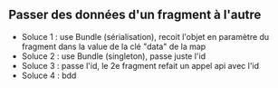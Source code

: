 ## Passer des données d'un fragment à l'autre
* Soluce 1 : use Bundle (sérialisation), recoit l'objet en paramètre du fragment dans la value de la clé "data" de la map
* Soluce 2 : use Bundle (singleton), passe juste l'id
* Soluce 3 : passe l'id, le 2e fragment refait un appel api avec l'id
* Soluce 4 : bdd
